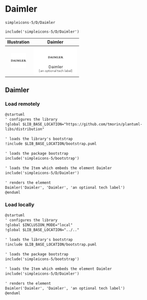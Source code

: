 # Daimler


```text
simpleicons-5/D/Daimler
```

```text
include('simpleicons-5/D/Daimler')
```



| Illustration | Daimler |
| :---: | :---: |
| ![illustration for Illustration](../../simpleicons-5/D/Daimler.png) | ![illustration for Daimler](../../simpleicons-5/D/Daimler.Local.png) |




## Daimler

### Load remotely
```plantuml
@startuml
' configures the library
!global $LIB_BASE_LOCATION="https://github.com/tmorin/plantuml-libs/distribution"

' loads the library's bootstrap
!include $LIB_BASE_LOCATION/bootstrap.puml

' loads the package bootstrap
include('simpleicons-5/bootstrap')

' loads the Item which embeds the element Daimler
include('simpleicons-5/D/Daimler')

' renders the element
Daimler('Daimler', 'Daimler', 'an optional tech label')
@enduml
```

### Load locally
```plantuml
@startuml
' configures the library
!global $INCLUSION_MODE="local"
!global $LIB_BASE_LOCATION="../.."

' loads the library's bootstrap
!include $LIB_BASE_LOCATION/bootstrap.puml

' loads the package bootstrap
include('simpleicons-5/bootstrap')

' loads the Item which embeds the element Daimler
include('simpleicons-5/D/Daimler')

' renders the element
Daimler('Daimler', 'Daimler', 'an optional tech label')
@enduml
```

